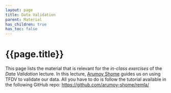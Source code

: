 ```yaml
---
layout: page
title: Data Validation
parent: Material
has_children: true
has_toc: false
---
```


# {{page.title}}

This page lists the material that is relevant for the *in-class exercises* of the *Data Validation* lecture.
In this lecture, [Arumoy Shome] guides us on using TFDV to validate our data.
All you have to do is follow the tutorial available in the following GitHub repo: <https://github.com/arumoy-shome/remla/>

[Arumoy Shome]: https://arumoy.me
